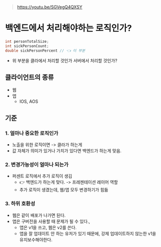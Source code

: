 > https://youtu.be/SGVegQ4QXSY

# 백엔드에서 처리해야하는 로직인가?


```java
int personTotalSize;
int sickPersonCount;
double sickPersonPercent // 👈 이 부분
```

- 위 부분을 클라에서 처리할 것인가 서버에서 처리할 것인가?

## 클라이언트의 종류

- 웹
- 앱
  - IOS, AOS

## 기준

### 1. 얼마나 중요한 로직인가

- 노출을 위한 로직이면 -> 클라가 하는게
- 값 자체가 의미가 있거나 가치가 있다면 백엔드가 하는게 맞음.

### 2. 변경가능성이 얼마나 되는가

- 퍼센트 로직에서 추가 로직이 생김
  - 👉 백엔드가 하는게 맞다. -> 프레젠테이션 레이어 역할
  - 추가 로직이 생겼는데, 웹/앱 모두 변경하기가 힘듦

### 3. 하위 호환성

- 웹은 같이 배포가 나가면 된다.
- 앱은 구버전을 사용할 때 문제가 될 수 있다.,
  - 앱은 v1을 쓰고, 웹은 v2를 쓴다.
  - 앱을 잘 업데이트 안 하는 유저가 있기 때문에, 강제 업데이트하지 않는한 v1을 유지보수해야한다.
    